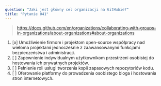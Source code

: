 ```yaml
---
question: "Jaki jest główny cel organizacji na GitHubie?"
title: "Pytanie 041"
---
```


> https://docs.github.com/en/organizations/collaborating-with-groups-in-organizations/about-organizations#about-organizations
1. [x] Umożliwienie firmom i projektom open-source współpracy nad wieloma projektami jednocześnie z zaawansowanymi funkcjami bezpieczeństwa i administracji.
1. [ ] Zapewnienie indywidualnym użytkownikom przestrzeni osobistej do hostowania ich prywatnych projektów.
1. [ ] Pełnienie roli usługi tworzenia kopii zapasowych repozytoriów kodu.
1. [ ] Oferowanie platformy do prowadzenia osobistego bloga i hostowania stron internetowych.

